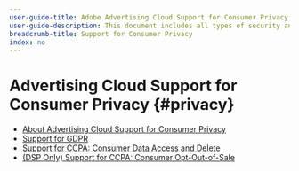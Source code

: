 ```yaml
---
user-guide-title: Adobe Advertising Cloud Support for Consumer Privacy
user-guide-description: This document includes all types of security and privacy controls that Advertising Cloud provides to help advertiser customers comply with consumer privacy laws.
breadcrumb-title: Support for Consumer Privacy
index: no
---
```


# Advertising Cloud Support for Consumer Privacy {#privacy}

+ [About Advertising Cloud Support for Consumer Privacy](/help/privacy/home.md)
+ [Support for GDPR](/help/privacy/ad-cloud-gdpr.md)
+ [Support for CCPA: Consumer Data Access and Delete](/help/privacy/ad-cloud-ccpa-access-delete.md)
+ [(DSP Only) Support for CCPA: Consumer Opt-Out-of-Sale](/help/privacy/ad-cloud-ccpa-opt-out-of-sale.md)
